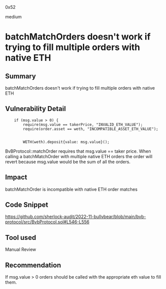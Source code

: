 0x52

medium

# batchMatchOrders doesn't work if trying to fill multiple orders with native ETH

## Summary

batchMatchOrders doesn't work if trying to fill multiple orders with native ETH

## Vulnerability Detail

        if (msg.value > 0) {
            require(msg.value == takerPrice, "INVALID_ETH_VALUE");
            require(order.asset == weth, "INCOMPATIBLE_ASSET_ETH_VALUE");


            WETH(weth).deposit{value: msg.value}();

BvBProtocol::matchOrder requires that msg.value == taker price. When calling a batchMatchOrder with multiple native ETH orders the order will revert because msg.value would be the sum of all the orders.

## Impact

batchMatchOrder is incompatible with native ETH order matches

## Code Snippet

https://github.com/sherlock-audit/2022-11-bullvbear/blob/main/bvb-protocol/src/BvbProtocol.sol#L546-L556

## Tool used

Manual Review

## Recommendation

If msg.value > 0 orders should be called with the appropriate eth value to fill them. 